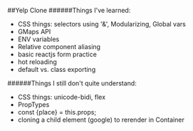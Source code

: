 ##Yelp Clone
######Things I've learned:
- CSS things: selectors using '&', Modularizing, Global vars
- GMaps API
- ENV variables
- Relative component aliasing
- basic reactjs form practice
- hot reloading
- default vs. class exporting

######Things I still don't quite understand:
- CSS things: unicode-bidi, flex
- PropTypes
- const {place} = this.props;
- cloning a child element (google) to rerender in Container